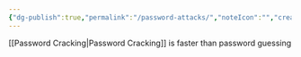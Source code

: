 ```yaml
---
{"dg-publish":true,"permalink":"/password-attacks/","noteIcon":"","created":"2025-03-23T03:18:56.904-04:00","updated":"2025-03-23T03:30:58.755-04:00"}
---
```


[[Password Cracking\|Password Cracking]] is faster than password guessing